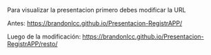 Para visualizar la presentacion primero debes modificar la URL

Antes: https://brandonlcc.github.io/Presentacion-RegistrAPP/

Luego de la modificación: https://brandonlcc.github.io/Presentacion-RegistrAPP/resto/
